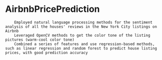 # AirbnbPricePrediction

		Employed natural language processing methods for the sentiment analysis of all the houses' reviews in the New York City listings on Airbnb
		Leveraged OpenCV methods to get the color tone of the listing pictures (warm-cool color tone)
		Combined a series of features and use regression-based methods, such as linear regression and random forest to predict house listing prices, with good prediction accuracy
